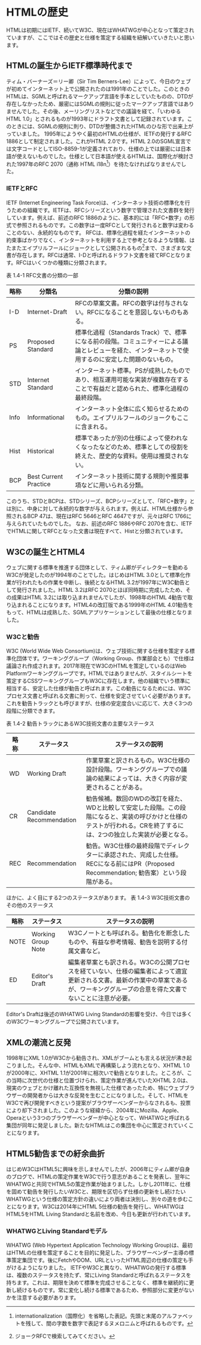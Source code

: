 <!-- ch1-4_test.md.txt (4ページ、3000～4600字想定) -->
# HTMLの歴史
HTMLは初期にはIETF、続いてW3C、現在はWHATWGが中心となって策定されていますが、ここではその歴史と仕様を策定する組織を紐解いていきたいと思います。
## HTMLの誕生からIETF標準時代まで
ティム・バーナーズ＝リー卿（Sir Tim Berners-Lee）によって、今日のウェブが初めてインターネット上で公開されたのは1991年のことでした。このときのHTMLは、SGMLと呼ばれるマークアップ言語を手本としていたものの、DTDが存在しなかったため、厳密にはSGMLの規則に従ったマークアップ言語ではありませんでした。その後、メーリングリストなどでの議論を経て、「いわゆるHTML 1.0」とされるものが1993年にドラフト文書として記録されています。このときには、SGMLの規則に則り、DTDが整備されたHTMLのひな形で出来上がっていました。
1995年にようやく最初のHTMLの仕様が、IETFの発行するRFC 1886として制定されました。これがHTML 2.0です。HTML 2.0のSGML宣言では文字コードとしてISO-8859-1が定義されており、仕様の上では厳密には日本語が使えないものでした。仕様として日本語が使えるHTMLは、国際化が検討された1997年のRFC 2070（通称 HTML i18n[^1]）を待たなければなりませんでした。
### IETFとRFC
IETF (Internet Engineering Task Force)は、インターネット技術の標準化を行うための組織です。IETFは、RFCシリーズという数字で管理された文書群を発行しています。例えば、前述のRFC 1886のように、基本的には「RFC+数字」の形式で参照されるものです。この数字は一度RFCとして発行されると数字は変わることのない、永続的なものです。
RFCは、標準化過程を経たインターネットの約束事ばかりでなく、インターネットを利用する上で参考となるような情報、はたまたエイプリルフールにジョークとして公開されるもの[^2]まで、さまざまな文書が存在します。RFCは通常、I-Dと呼ばれるドラフト文書を経てRFCとなります。RFCはいくつかの種類に分類されます。

表 1.4-1 RFC文書の分類の一部

| 略称 | 分類名                | 分類の説明                                                                                                                                          |
|------|-----------------------|-----------------------------------------------------------------------------------------------------------------------------------------------------|
| I-D  | Internet-Draft        | RFCの草案文書。RFCの数字は付与されない。RFCになることを意図しないものもある。                                                                       |
| PS   | Proposed Standard     | 標準化過程（Standards Track）で、標準になる前の段階。コミュニティーによる議論とレビューを経た、インターネットで使用するのに安定した問題のないもの。 |
| STD  | Internet Standard     | インターネット標準。PSが成熟したものであり、相互運用可能な実装が複数存在することで有益だと認められた、標準化過程の最終段階。                        |
| Info | Informational         | インターネット全体に広く知らせるためのもの。エイプリルフールのジョークもここに含まれる。                                                            |
| Hist | Historical            | 標準であったが別の仕様によって使われなくなったなどのため、標準としての役割を終えた、歴史的な資料。使用は推奨されない。                              |
| BCP  | Best Current Practice | インターネット技術に関する規則や推奨事項などに用いられる分類。    

このうち、STDとBCPは、STDシリーズ、BCPシリーズとして、「RFC+数字」とは別に、中身に対して永続的な数字が与えられます。例えば、HTML仕様から参照されるBCP 47は、現在はRFC 5646とRFC 4647ですが、元々はRFC 1766に与えられていたものでした。
なお、前述のRFC 1886やRFC 2070を含む、IETFでHTMLに関してRFCとなった文書は現在すべて、Histと分類されています。

## W3Cの誕生とHTML4
ウェブに関する標準を推進する団体として、ティム卿がディレクターを勤めるW3Cが発足したのが1994年のことでした。はじめはHTML 3.0として標準化作業が行われたもの作業を中断し、後続となるHTML 3.2が1997年にW3C勧告として発行されました。HTML 3.2はRFC 2070とほぼ同時期に完成したため、その成果はHTML 3.2には取り込まれませんでしたが、1998年のHTML 4勧告で取り込まれることになります。HTML4の改訂版である1999年のHTML 4.01勧告をもって、HTMLは成熟した、SGMLアプリケーションとして最後の仕様となりました。

### W3Cと勧告
W3C (World Wide Web Consortium)は、ウェブ技術に関する仕様を策定する標準化団体です。ワーキンググループ（Working Group、作業部会とも）で仕様は議論され作成されます。2017年現在でW3CのHTMLを策定しているのはWeb Platformワーキンググループです。HTMLではありませんが、スタイルシートを策定するCSSワーキンググループもW3Cに存在します。他の組織でいう標準に相当する、安定した仕様が勧告と呼ばれます。この勧告になるためには、W3Cプロセス文書と呼ばれる文書に則って、仕様を安定させていく必要があります。これを勧告トラックとも呼びますが、仕様の安定度合いに応じて、大きく3つの段階に分類できます。

表 1.4-2 勧告トラックにあるW3C技術文書の主要なステータス

| 略称 | ステータス               | ステータスの説明                                                                                                                                                      |
|------|--------------------------|-----------------------------------------------------------------------------------------------------------------------------------------------------------------------|
| WD   | Working Draft            | 作業草案と訳されるもの。W3C仕様の設計段階。ワーキンググループでの議論の結果によっては、大きく内容が変更されることがある。                                             |
| CR   | Candidate Recommendation | 勧告候補。数回のWDの改訂を経た、WDと比較して安定した段階。この段階になると、実装の呼びかけと仕様のテストが行われる。CRを終了するには、2つの独立した実装が必要となる。 |
| REC  | Recommendation           | 勧告。W3C仕様の最終段階でディレクターに承認された、完成した仕様。RECになる前にはPR（Proposed Recommendation; 勧告案）という段階がある。                               |

ほかに、よく目にする2つのステータスがあります。
表 1.4-3 W3C技術文書のその他のステータス

| 略称 | ステータス         | ステータスの説明                                                                                                                                                                      |
|------|--------------------|---------------------------------------------------------------------------------------------------------------------------------------------------------------------------------------|
| NOTE | Working Group Note | W3Cノートとも呼ばれる。勧告化を断念したものや、有益な参考情報、勧告を説明する付属文書など。                                                                                           |
| ED   | Editor's Draft     | 編集者草案とも訳される。W3Cの公開プロセスを経ていない、仕様の編集者によって適宜更新される文書。最新の作業中の草案であるが、ワーキンググループの合意を得た文書でないことに注意が必要。 |

Editor's Draftは後述のWHATWG Living Standardの影響を受け、今日では多くのW3Cワーキンググループで公開されています。

## XMLの潮流と反発
1998年にXML 1.0がW3Cから勧告され、XMLがブームとも言える状況が沸き起こりました。そんな中、HTMLもXMLで再構築しよう流れとなり、XHTML 1.0が2000年に、XHTML 1.1が2001年に相次いで勧告となりました。ところが、この当時に次世代の仕様と位置づけられ、策定作業が進んでいたXHTML 2.0は、現実のウェブとかけ離れた互換性を無視した仕様であったため、特にウェブブラウザーの開発者からは大きな反発を生むことになりました。そして、HTMLをW3Cで再び開発すべきという提案がブラウザーベンダーからなされるも、投票により却下されました。このような経緯から、2004年にMozilla、Apple、Operaという3つのブラウザーベンダーが中心となって、WHATWGと呼ばれる集団が同年に発足しました。新たなHTMLはこの集団を中心に策定されていくことになります。

## HTML5勧告までの紆余曲折
はじめW3CはHTML5に興味を示しませんでしたが、2006年にティム卿が自身のブログで、HTMLの策定作業をW3Cで行う意志があることを発表し、翌年にWHATWGと共同でHTML5の策定作業が始まりました。しかし2011年に、仕様を固めて勧告を発行したいW3Cと、期限を区切らず仕様の更新をし続けたいWHATWGという仕様の策定方針の違いにより両者は決別し、別々の道を歩むことになります。W3Cは2014年にHTML 5仕様の勧告を発行し、WHATWGはHTML5をHTML Living Standardと名前を改め、今日も更新が行われています。

### WHATWGとLiving Standardモデル
WHATWG (Web Hypertext Application Technology Working Group)は、最初はHTMLの仕様を策定することを目的に発足した、ブラウザーベンダー主導の標準策定集団です。後にFetchやDOM、URLといったHTML周辺の仕様の策定も手がけるようになりました。
IETFやW3Cと異なり、WHATWGの発行する標準は、複数のステータスを持たず、常にLiving Standardと呼ばれるステータスを持ちます。これは、期限を決めて標準を完成させることなく、標準を継続的に更新し続けるものです。常に変化し続ける標準であるため、参照部分に変更がないかを注意する必要があります。


[^1]: internationalization（国際化）を省略した表記。先頭と末尾のアルファベットを残して、間の字数を数字で表記するヌメロニムと呼ばれるものです。
[^2]: ジョークRFCで検索してみてください。